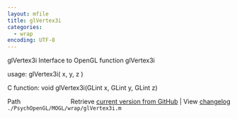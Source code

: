 ```yaml
---
layout: mfile
title: glVertex3i
categories:
  - wrap
encoding: UTF-8
---
```


glVertex3i  Interface to OpenGL function glVertex3i  

usage:  glVertex3i( x, y, z )  

C function:  void glVertex3i(GLint x, GLint y, GLint z)  


<div class="code_header" style="text-align:right;">
  <span style="float:left;">Path&nbsp;&nbsp;</span> <span class="counter">Retrieve <a href=
  "https://raw.github.com/Psychtoolbox-3/Psychtoolbox-3/beta/./PsychOpenGL/MOGL/wrap/glVertex3i.m">current version from GitHub</a> | View <a href=
  "https://github.com/Psychtoolbox-3/Psychtoolbox-3/commits/beta/./PsychOpenGL/MOGL/wrap/glVertex3i.m">changelog</a></span>
</div>
<div class="code">
  <code>./PsychOpenGL/MOGL/wrap/glVertex3i.m</code>
</div>
